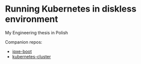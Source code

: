 # Running Kubernetes in diskless environment

My Engineering thesis in Polish

Companion repos:
- [ipxe-boot](https://github.com/nazarewk/ipxe-boot)
- [kubernetes-cluster](https://github.com/nazarewk/kubernetes-cluster)
